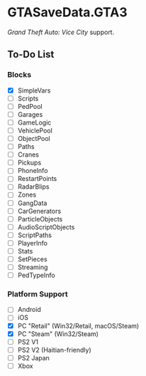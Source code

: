 # GTASaveData.GTA3
*Grand Theft Auto: Vice City* support.

## To-Do List
### Blocks
- [x] SimpleVars
- [ ] Scripts
- [ ] PedPool
- [ ] Garages
- [ ] GameLogic
- [ ] VehiclePool
- [ ] ObjectPool
- [ ] Paths
- [ ] Cranes
- [ ] Pickups
- [ ] PhoneInfo
- [ ] RestartPoints
- [ ] RadarBlips
- [ ] Zones
- [ ] GangData
- [ ] CarGenerators
- [ ] ParticleObjects
- [ ] AudioScriptObjects
- [ ] ScriptPaths
- [ ] PlayerInfo
- [ ] Stats
- [ ] SetPieces
- [ ] Streaming
- [ ] PedTypeInfo

### Platform Support
- [ ] Android
- [ ] iOS
- [x] PC "Retail" (Win32/Retail, macOS/Steam)
- [x] PC "Steam" (Win32/Steam)
- [ ] PS2 V1
- [ ] PS2 V2 (Haitian-friendly)
- [ ] PS2 Japan
- [ ] Xbox
